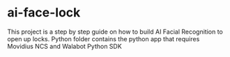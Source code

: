 # ai-face-lock

This project is a step by step guide on how to build AI Facial Recognition to open up locks.  Python folder contains the python app that requires Movidius NCS and Walabot Python SDK
